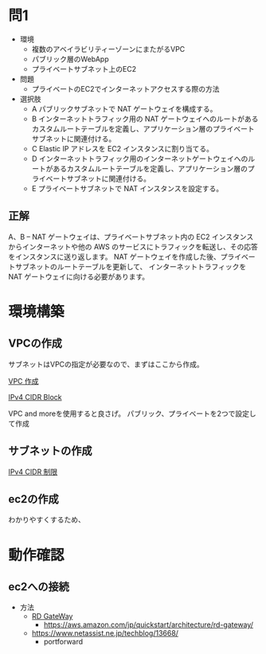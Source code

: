 
# 問1

* 環境
  * 複数のアベイラビリティーゾーンにまたがるVPC
  * パブリック層のWebApp
  * プライベートサブネット上のEC2
* 問題
  * プライベートのEC2でインターネットアクセスする際の方法
* 選択肢
  * A パブリックサブネットで NAT ゲートウェイを構成する。
  * B インターネットトラフィック用の NAT ゲートウェイへのルートがあるカスタムルートテーブルを定義し、アプリケーション層のプライベートサブネットに関連付ける。
  * C Elastic IP アドレスを EC2 インスタンスに割り当てる。
  * D インターネットトラフィック用のインターネットゲートウェイへのルートがあるカスタムルートテーブルを定義し、アプリケーション層のプライベートサブネットに関連付ける。
  * E プライベートサブネットで NAT インスタンスを設定する。

## 正解

A、B – NAT ゲートウェイは、プライベートサブネット内の EC2 インスタンスからインターネットや他の
AWS のサービスにトラフィックを転送し、その応答をインスタンスに送り返します。
NAT ゲートウェイを作成した後、プライベートサブネットのルートテーブルを更新して、
インターネットトラフィックを NAT ゲートウェイに向ける必要があります。




# 環境構築

## VPCの作成

サブネットはVPCの指定が必要なので、まずはここから作成。

[VPC 作成](https://docs.aws.amazon.com/ja_jp/directoryservice/latest/admin-guide/gsg_create_vpc.html)

[IPv4 CIDR Block](https://qiita.com/Nt_CeCZL/items/937ffc3d42c0025353e3)

VPC and moreを使用すると良さげ。
パブリック、プライベートを2つで設定して作成

## サブネットの作成

[IPv4 CIDR 制限](https://docs.aws.amazon.com/vpc/latest/userguide/configure-your-vpc.html#add-cidr-block-restrictions)




## ec2の作成

わかりやすくするため、


# 動作確認

## ec2への接続


* 方法
  * [RD GateWay](https://medium.com/@SatyaSa21/how-to-login-to-windows-ec2-in-private-subnet-using-rd-gateway-d07088a9dc1d)
    * <https://aws.amazon.com/jp/quickstart/architecture/rd-gateway/>
  * https://www.netassist.ne.jp/techblog/13668/
    * portforward
<!-- TODO RD GateWay -->
















